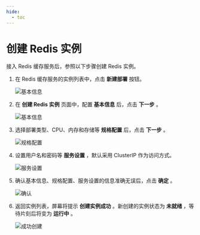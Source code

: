 ```yaml
---
hide:
  - toc
---
```


# 创建 Redis 实例

接入 Redis 缓存服务后，参照以下步骤创建 Redis 实例。

1. 在 Redis 缓存服务的实例列表中，点击 __新建部署__ 按钮。

    ![基本信息](https://docs.daocloud.io/daocloud-docs-images/docs/middleware/redis/images/create00.png)

2. 在 __创建 Redis 实例__ 页面中，配置 __基本信息__ 后，点击 __下一步__ 。

    ![基本信息](https://docs.daocloud.io/daocloud-docs-images/docs/middleware/redis/images/create01.png)

3. 选择部署类型、CPU、内存和存储等 __规格配置__ 后，点击 __下一步__ 。

    ![规格配置](https://docs.daocloud.io/daocloud-docs-images/docs/middleware/redis/images/create02.png)

4. 设置用户名和密码等 __服务设置__ ，默认采用 ClusterIP 作为访问方式。

    ![服务设置](https://docs.daocloud.io/daocloud-docs-images/docs/middleware/redis/images/create03.png)

5. 确认基本信息、规格配置、服务设置的信息准确无误后，点击 __确定__ 。

    ![确认](https://docs.daocloud.io/daocloud-docs-images/docs/middleware/redis/images/create04.png)

6. 返回实例列表，屏幕将提示 __创建实例成功__ 。新创建的实例状态为 __未就绪__ ，等待片刻后将变为 __运行中__ 。

    ![成功创建](https://docs.daocloud.io/daocloud-docs-images/docs/middleware/redis/images/create05.png)
